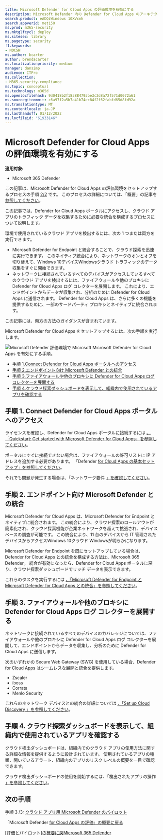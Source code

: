 ```yaml
---
title: Microsoft Defender for Cloud Apps の評価環境を有効にする
description: Microsoft Defender 内の Defender for Cloud Apps のアーキテクチャについて説明し、Office 365製品間の相互作用Microsoft 365 Defenderします。
search.product: eADQiWindows 10XVcnh
search.appverid: met150
ms.prod: m365-security
ms.mktglfcycl: deploy
ms.sitesec: library
ms.pagetype: security
f1.keywords:
- NOCSH
ms.author: bcarter
author: brendacarter
ms.localizationpriority: medium
manager: dansimp
audience: ITPro
ms.collection:
- M365-security-compliance
ms.topic: conceptual
ms.technology: m365d
ms.openlocfilehash: 9d0418b2f183884793be3c2d8a72f571d0072a61
ms.sourcegitcommit: c6a97f2a5b7a41b74ec84f2f62fabfd65d8fd92a
ms.translationtype: MT
ms.contentlocale: ja-JP
ms.lasthandoff: 01/12/2022
ms.locfileid: "61933146"
---
```

# <a name="enable-the-evaluation-environment-for-microsoft-defender-for-cloud-apps"></a>Microsoft Defender for Cloud Apps の評価環境を有効にする

**適用対象:**

- Microsoft 365 Defender

この記事は、Microsoft Defender for Cloud Apps の評価環境をセットアップするプロセスの手順 [2/2](eval-defender-mcas-overview.md) です。 このプロセスの詳細については、「概要」の記事を [参照してください](eval-defender-mcas-overview.md)。

この記事では、Defender for Cloud Apps ポータルにアクセスし、クラウド アプリのトラフィック データを収集するために必要な統合を構成するプロセスについて説明します。

環境で使用されているクラウド アプリを検出するには、次の 1 つまたは両方を実行できます。

- Microsoft Defender for Endpoint と統合することで、クラウド探索を迅速に実行できます。 このネイティブ統合により、ネットワークのオンとオフを切り替えて、Windows 10デバイスWindowsクラウド トラフィックのデータ収集をすぐに開始できます。
- ネットワークに接続されているすべてのデバイスがアクセスしているすべてのクラウド アプリを検出するには、ファイアウォールや他のプロキシに Defender for Cloud Apps ログ コレクターを展開します。 これにより、エンドポイントからデータが収集され、分析のために Defender for Cloud Apps に送信されます。 Defender for Cloud Apps は、さらに多くの機能を提供するために、一部のサードパーティ プロキシとネイティブに統合されます。

この記事には、両方の方法のガイダンスが含まれています。

Microsoft Defender for Cloud Apps をセットアップするには、次の手順を実行します。

![Microsoft Defender 評価環境で Microsoft Microsoft Defender for Cloud Apps を有効にする手順。](../../media/defender/m365-defender-mcas-eval-enable-steps.png)

- [手順 1.Connect Defender for Cloud Apps ポータルへのアクセス](#step-1)
- [手順 2.エンドポイント向け Microsoft Defender との統合](#step-2)
- [手順 3.ファイアウォールや他のプロキシに Defender for Cloud Apps ログ コレクターを展開する](#step-3)
- [手順 4.クラウド探索ダッシュボードを表示して、組織内で使用されているアプリを確認する](#step-4)

<a name="step-1"></a>

## <a name="step-1-connect-to-the-defender-for-cloud-apps-portal"></a>手順 1. Connect Defender for Cloud Apps ポータルへのアクセス

ライセンスを確認し、Defender for Cloud Apps ポータルに接続するには [、「Quickstart: Get started with Microsoft Defender for Cloud Apps」を参照してください](/cloud-app-security/getting-started-with-cloud-app-security)。

ポータルにすぐに接続できない場合は、ファイアウォールの許可リストに IP アドレスを追加する必要があります。 「Defender [for Cloud Apps の基本セットアップ」を参照してください](/cloud-app-security/general-setup)。

それでも問題が発生する場合は、「ネットワーク要件 [」を確認してください](/cloud-app-security/network-requirements)。

<a name="step-2"></a>

## <a name="step-2-integrate-with-microsoft-defender-for-endpoint"></a>手順 2.  エンドポイント向け Microsoft Defender との統合

Microsoft Defender for Cloud Apps は、Microsoft Defender for Endpoint とネイティブに統合されます。 この統合により、クラウド探索のロールアウトが簡素化され、クラウド探索機能が企業ネットワークを超えて拡張され、デバイスベースの調査が可能です。 この統合により、11 台のデバイスから IT 管理されたデバイスからアクセスWindows 10クラウド Windowsが明らかになります。

Microsoft Defender for Endpoint を既にセットアップしている場合は、Defender for Cloud Apps との統合を構成する方法は、Microsoft 365 Defender。 統合が有効になったら、Defender for Cloud Apps ポータルに戻り、クラウド探索ダッシュボードでリッチ データを表示できます。

これらのタスクを実行するには [、「Microsoft Defender for Endpoint と Microsoft Defender for Cloud Apps との統合」を参照してください](/cloud-app-security/mde-integration)。

<a name="step-3"></a>

## <a name="step-3-deploy-the-defender-for-cloud-apps-log-collector-on-your-firewalls-and-other-proxies"></a>手順 3. ファイアウォールや他のプロキシに Defender for Cloud Apps ログ コレクターを展開する

ネットワークに接続されているすべてのデバイスのカバレッジについては、ファイアウォールや他のプロキシに Defender for Cloud Apps ログ コレクターを展開して、エンドポイントからデータを収集し、分析のために Defender for Cloud Apps に送信します。

次のいずれかの Secure Web Gateway (SWG) を使用している場合、Defender for Cloud Apps はシームレスな展開と統合を提供します。

- Zscaler
- iboss
- Corrata
- Menlo Security

これらのネットワーク デバイスとの統合の詳細については [、「Set up Cloud Discovery 」を参照してください](/cloud-app-security/set-up-cloud-discovery)。

<a name="step-4"></a>

## <a name="step-4-view-the-cloud-discovery-dashboard-to-see-what-apps-are-being-used-in-your-organization"></a>手順 4. クラウド探索ダッシュボードを表示して、組織内で使用されているアプリを確認する

クラウド検出ダッシュボードは、組織内でのクラウド アプリの使用方法に関する詳細な情報を提供するように設計されています。 使用されているアプリの種類、開いているアラート、組織内のアプリのリスク レベルの概要を一目で確認できます。

クラウド検出ダッシュボードの使用を開始するには、「検出されたアプリの操作 [」を参照してください](/cloud-app-security/discovered-apps)。

## <a name="next-steps"></a>次の手順

手順 3 /3: [クラウド アプリ用 Microsoft Defender のパイロット](eval-defender-mcas-pilot.md)

「Microsoft Defender [for Cloud Apps の評価」の概要に戻る](eval-defender-mcas-overview.md)

[評価とパイロット][の概要に戻Microsoft 365 Defender](eval-overview.md)
